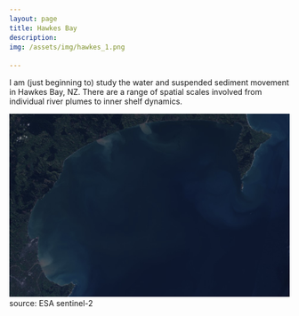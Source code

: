 ```yaml
---
layout: page
title: Hawkes Bay
description: 
img: /assets/img/hawkes_1.png

---
```

I am (just beginning to) study the water and suspended sediment movement in Hawkes Bay, NZ. There are a range of spatial scales involved from individual river plumes to inner shelf dynamics. 

<img src="/assets/img/sentinel2_example.png" alt="bathymetry" width="900"/>
source: ESA sentinel-2
